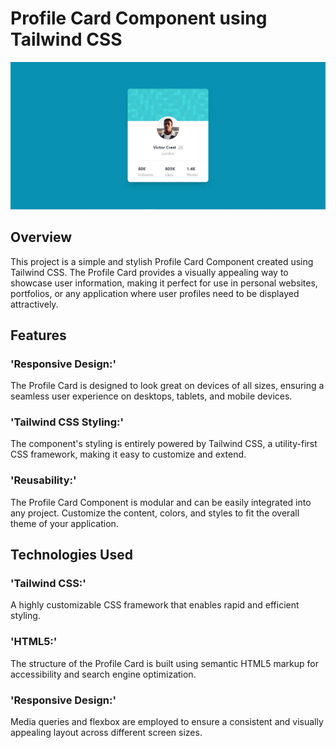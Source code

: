 # Profile Card Component using Tailwind CSS

![Card Component](./images/image.jpg)

## Overview

This project is a simple and stylish Profile Card Component created using Tailwind CSS. The Profile Card provides a visually appealing way to showcase user information, making it perfect for use in personal websites, portfolios, or any application where user profiles need to be displayed attractively.


## Features

### 'Responsive Design:'
The Profile Card is designed to look great on devices of all sizes, ensuring a seamless user experience on desktops, tablets, and mobile devices.
### 'Tailwind CSS Styling:'
The component's styling is entirely powered by Tailwind CSS, a utility-first CSS framework, making it easy to customize and extend.
### 'Reusability:'
The Profile Card Component is modular and can be easily integrated into any project. Customize the content, colors, and styles to fit the overall theme of your application.

## Technologies Used

### 'Tailwind CSS:'
A highly customizable CSS framework that enables rapid and efficient styling.
### 'HTML5:'
The structure of the Profile Card is built using semantic HTML5 markup for accessibility and search engine optimization.
### 'Responsive Design:'
Media queries and flexbox are employed to ensure a consistent and visually appealing layout across different screen sizes.
